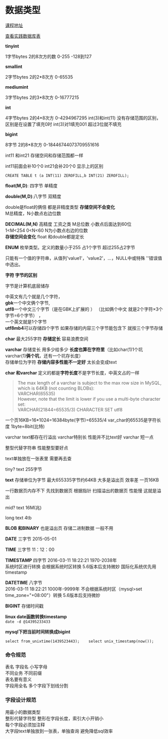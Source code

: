# 数据类型

[课程地址](http://mooc.study.163.com/learn/NEU-1000080000?tid=2001223003#/learn/content?type=detail&id=2001414072)

[查看实践数据库表](http://mooc.study.163.com/learn/NEU-1000080000?tid=2001223003#/learn/content?type=detail&id=2001453005&cid=2001441013)

**tinyint**

1字节bytes  2的8次方的数 0-255   -128到127

**smallint**

2字节bytes 2的2\*8次方  0-65535

**mediumint**

3字节bytes 2的3\*8次方  0-16777215

**int**

4字节bytes 2的4\*8次方  0-4294967295
int(3)和int(11) 没有存储范围的区别，区别是在设置了填充0时 int(3)对1填充001 超过3位就不填充

**bigint**

8字节 2的8\*8次方  0-18446744073709551616

int11 和int21 存储空间和存储范围都一样

int11前面会补10个0 int21会补20个0 显示上的区别

`CREATE TABLE t (a INT(11) ZEROFILL,b INT(21) ZEROFILL);`

**float\(M,D\)**: 四字节 单精度

**double\(M,D\)**:八字节 双精度

double是float的俩倍 都是非精度类型  **存储空间不会变化**  
M总精度，N小数点右边位数

**DECIMAL\(M,N\)**  高精度 工资之类   M总位数 小数点后面达到60位  
1&lt;M&lt;254  0&lt;N&lt;60 N为小数点右边的位数   
**存储空间会变化** float 和double都是定长

**ENUM** 枚举类型。定义的数量小于255 占1个字节 超过255占2字节

只能有一个值的字符串，从值列'value1'，'value2'，...，NULL中或特殊 ''错误值中选出。

**字符 字节的区别**

字节是计算机底层储存

中英文有几个就是几个字符，  
**gbk**一个中文俩个字节,  
**utf8**一个中文三个字节（是在GBK上扩展的 ） （比如俩个中文 就是2个字符×3个字节=6个字节） ，  
一个英文就是1个字节  
**utf8mb4**可以存储四个字节 如果存储的内容三个字节能包含下 就按三个字节存储

**char**  最大255字符  **存储定长** 容易浪费空间

**varchar** 存储变长 用多少给多少 **长度也算在字符里**（比如char\(1\)1个坑 varchar\(1\)**俩个坑**，还有一个坑存长度）  
存储单位为字符 **存储内容多性能不一定好** 太长会变成text

**char 和varchar** 定义的都是**字符长度**不是字节长度，中英文占的一样

> The max length of a varchar is subject to the max row size in MySQL, which is 64KB \(not counting BLOBs\):  
> VARCHAR\(65535\)  
> However, note that the limit is lower if you use a multi-byte character set:  
> VARCHAR\(21844=65535/3\) CHARACTER SET utf8

一个页16KB=16\*1024=16384byte\(字节\)=65535/4  var\_char的65535是字符长度  1byte=8bit\(比特\)

varchar text都存在行溢出 varchar特别长 性能并不比text好 varchar 短一点

整型代替字符串 性能整型要好点

text单独放在一张表里 需要再去查

tiny? text 255字节

**text**  存储单位为字节 最大655335字节约64KB 大多是溢出页 效率差 一页16KB

一行数据页内存不下 先找到数据页 根据指针 扫描溢出的数据页 性能慢 这就是溢出

mid? text  16M\(兆\)

long text 4tb

**BLOB 和BINARY** 也是溢出页 存储二进制数据 一般不用

**DATE**  三字节 2015-05-01

**TIME**  三字节 11：12：00

**TIMESTAMP** 四字节 2016-03-11 18:22:21 1970-2038年  
系统时区进行转换 会根据系统时区转换  5.6版本后支持微妙  国际化系统优先用timestamp

**DATETIME** 八字节  
2016-03-11 18:22:21 1000年-9999年 不会根据系统时区（mysql&gt;set time\_zone="+08:00"）转换  5.6版本后支持微妙

**BIGINT** 存储时间戳

**linux date函数转换timestamp**  
`date -d @14395233433`

**mysql下把当前时间转换成bigint**

`select from_unixtime(1439523443);   
select unix_timestamp(now());`

### 命令规范

表名 字段名 小写字母  
不同业务 不同前缀  
表名要有意义  
字段用全名 多个字段下划线分割

### 字段设计规范

用最小的数据类型  
整形代替字符型 整形在字段长度，索引大小开销小  
每个字段必须加注释  
大字段text单独放到一张表，单独查询 避免降低sql效率


